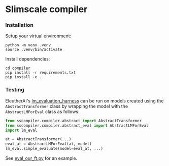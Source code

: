 # Slimscale compiler

### Installation
Setup your virtual environment:
```
python -m venv .venv
source .venv/bin/activate
```

Install dependencies:
```
cd compiler
pip install -r requirements.txt
pip install -e .
```

### Testing
EleutherAI's [lm_evaluation_harness](https://github.com/EleutherAI/lm-evaluation-harness) can be run on models created using the `AbstractTransformer` class by wrapping the model with the `AbstractLMForEval` class as follows:
```python
from sscompiler.compiler.abstract import AbstractTransformer
from sscompiler.compiler.abstract_eval import AbstractLMForEval
import lm_eval

at = AbstractTransformer(...)
eval_at = AbstractLMForEval(at, model)
lm_eval.simple_evaluate(model=eval_at, ...)
```

See [eval_our_ft.py](tests/eval_our_ft.py) for an example.